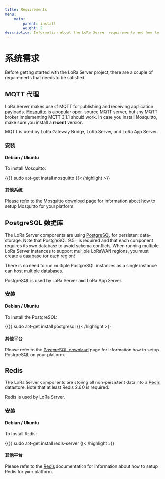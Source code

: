 ```yaml
---
title: Requirements
menu:
    main:
        parent: install
        weight: 2
description: Information about the LoRa Server requirements and how to install these.
---
```


# 系统需求

Before getting started with the LoRa Server project, there are a couple of
requirements that needs to be satisfied. 

## MQTT 代理

LoRa Server makes use of MQTT for publishing and receiving application
payloads. [Mosquitto](http://mosquitto.org/) is a popular open-source MQTT
server, but any MQTT broker implementing MQTT 3.1.1 should work.
In case you install Mosquitto, make sure you install a **recent** version.

MQTT is used by LoRa Gateway Bridge, LoRa Server, and LoRa App Server.

### 安装

#### Debian / Ubuntu

To install Mosquitto:

{{<highlight bash>}}
sudo apt-get install mosquitto
{{< /highlight >}}

#### 其他系统

Please refer to the [Mosquitto download](https://mosquitto.org/download/) page
for information about how to setup Mosquitto for your platform.

## PostgreSQL 数据库

The LoRa Server components are using [PostgreSQL](https://www.postgresql.org)
for persistent data-storage. Note that PostgreSQL 9.5+ is required and that
each component requires its own database to avoid schema conflicts. When
running multiple LoRa Server instances to support multiple LoRaWAN regions,
you must create a database for each region!

There is no need to run multiple PostgreSQL instances as a single instance
can host multiple databases.

PostgreSQL is used by LoRa Server and LoRa App Server.

### 安装

#### Debian / Ubuntu 

To install the PostgreSQL:

{{<highlight bash>}}
sudo apt-get install postgresql
{{< /highlight >}}

#### 其他平台

Please refer to the [PostgreSQL download](https://www.postgresql.org/download/)
page for information how to setup PostgreSQL on your platform.

## Redis 

The LoRa Server components are storing all non-persistent data into a
[Redis](http://redis.io/) datastore. Note that at least Redis 2.6.0
is required.

Redis is used by LoRa Server.

### 安装

#### Debian / Ubuntu

To Install Redis:

{{<highlight bash>}}
sudo apt-get install redis-server
{{< /highlight >}}

#### 其他平台

Please refer to the [Redis](https://redis.io/) documentation for information
about how to setup Redis for your platform.
